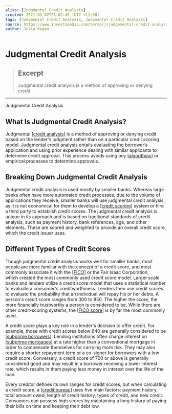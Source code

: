 ```yaml
---
alias: [Judgmental Credit Analysis]
created: 2021-03-02T21:02:45 (UTC +11:00)
tags: [Judgmental Credit Analysis, Judgmental Credit Analysis]
source: https://www.investopedia.com/terms/j/judgemental-credit-analysis.asp
author: Julia Kagan
---
```


# Judgmental Credit Analysis

> ## Excerpt
> Judgmental credit analysis is a method of approving or denying credit.

---

Judgmental Credit Analysis
## What Is Judgmental Credit Analysis?

Judgmental [[credit analysis]](https://www.investopedia.com/terms/c/creditanalysis.asp) is a method of approving or denying credit based on the lender's judgment rather than on a particular credit scoring model. Judgmental credit analysis entails evaluating the borrower’s application and using prior experience dealing with similar applicants to determine credit approval. This process avoids using any [[algorithms]](https://www.investopedia.com/terms/a/algorithm.asp) or empirical processes to determine approvals.

## Breaking Down Judgmental Credit Analysis

Judgmental credit analysis is used mostly by smaller banks. Whereas large banks often have more automated credit processes, due to the volume of applications they receive, smaller banks will use judgmental credit analysis, as it is not economical for them to develop a [[credit scoring]](https://www.investopedia.com/terms/c/credit_scoring.asp) system or hire a third party to establish credit scores. The judgmental credit analysis is unique in its approach and is based on traditional standards of credit analysis, such as payment history, bank references, age, and other elements. These are scored and weighted to provide an overall credit score, which the credit issuer uses.

## Different Types of Credit Scores

Though judgmental credit analysis works well for smaller banks, most people are more familiar with the concept of a credit score, and most commonly associate it with the [[FICO]](https://www.investopedia.com/terms/f/fico-fair-isaac.asp) or the Fair Isaac Corporation, which created the most commonly used credit score model. Larger scale banks and lenders utilize a credit score model that uses a statistical number to evaluate a consumer's creditworthiness. Lenders then use credit scores to evaluate the probability that an individual will repay his or her debts. A person's credit score ranges from 300 to 850. The higher the score, the more financially trustworthy a person is considered to be. While there are other credit-scoring systems, the [[FICO score]](https://www.investopedia.com/terms/f/ficoscore.asp) is by far the most commonly used.

A credit score plays a key role in a lender's decision to offer credit. For example, those with credit scores below 640 are generally considered to be [[subprime borrowers]](https://www.investopedia.com/terms/s/subprime-borrower.asp). Lending institutions often charge interest on [[subprime mortgages]](https://www.investopedia.com/terms/s/subprime_mortgage.asp) at a rate higher than a conventional mortgage in order to compensate themselves for carrying more risk. They may also require a shorter repayment term or a co-signer for borrowers with a low credit score. Conversely, a credit score of 700 or above is generally considered good and may result in a borrower receiving a lower interest rate, which results in them paying less money in interest over the life of the loan.

Every creditor defines its own ranges for credit scores, but when calculating a credit score, a [[credit bureau]](https://www.investopedia.com/terms/c/creditbureau.asp) uses five main factors: payment history, total amount owed, length of credit history, types of credit, and new credit. Consumers can possess high scores by maintaining a long history of paying their bills on time and keeping their debt low.
